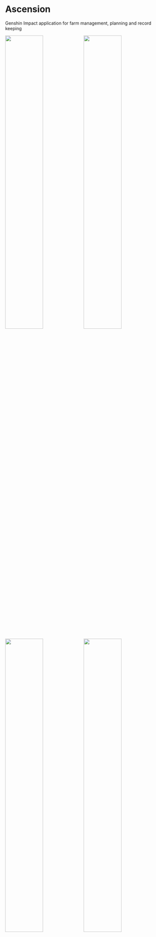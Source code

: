 # Ascension
Genshin Impact application for farm management, planning and record keeping

<img src="https://user-images.githubusercontent.com/87685418/126262736-eac64444-9d2b-4da5-929b-6f90e147915b.png" width="49%" height="49%"> <img src="https://user-images.githubusercontent.com/87685418/126262745-0881d3a5-80a5-4fed-9dcf-a0a7d733572b.png" width="49%" height="49%"> 

<img src="https://user-images.githubusercontent.com/87685418/126262746-704b8752-2e39-419c-ba7a-e8eec5e45280.png" width="49%" height="49%"> <img src="https://user-images.githubusercontent.com/87685418/126262750-cd635f45-9b8a-4c23-bd7f-b92682374413.png" width="49%" height="49%"> 

## Tab: Ascension

Users can select any available character in the game and see what type of materials they need to level up their characters and their talents. At the lower left, players can manage which Ascension Phase they want to track, and the values will update.

## Tab: Weapons

Under Development

## Tab: Info

Basic tab with some information regarding the costs of leveling up a character, both in terms of Experience Books and Mora. More will be implemented in the future.

## Tab: Rolls

Players can keep track of their rolls from the different banners available in the game, and use the different buttons to reset either the 4☆ Pity or the 5☆ Pity, they can reset the counter all together and set them up manually.
